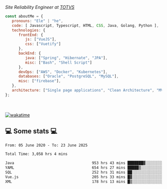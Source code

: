 <p><em>Site Reliability Engineer at <a href="https://www.totvs.com/">TOTVS</a></br>
</em></p>


```javascript
const aboutMe = {
   pronouns: "Ele" | "he",
   code: [ Javascript, Typescript, HTML, CSS, Java, Golang, Python ],
   technologies: {
      frontEnd: {
         js: ["VueJS"],
         css: ["Vuetify"]
      },
      backEnd: {
         java: ["Spring", "Hibernate", "JPA"],
         misc: ["Bash", "Shell Script"]
      },
      devOps: ["AWS", "Docker", "Kubernetes"],
      databases: ["Oracle", "PostgreSQL", "MySQL"],
      misc: ["firebase"],
   },
   architecture: ["Single page applications", "Clean Architecture", "MVC", "Microservices"],
};
```
</br></br>
[![wakatime](https://wakatime.com/badge/user/a3a8ed06-d304-4d6b-bc86-4adc418cdea7.svg)](https://wakatime.com/@a3a8ed06-d304-4d6b-bc86-4adc418cdea7)
<h2>💻 Some stats 💻</h2>

<!--START_SECTION:waka-->

```txt
From: 05 June 2020 - To: 23 June 2025

Total Time: 3,058 hrs 4 mins

Java                                   953 hrs 43 mins ███████▓░░░░░░░░░░░░░░░░░   31.19 %
YAML                                   654 hrs 27 mins █████▒░░░░░░░░░░░░░░░░░░░   21.40 %
SQL                                    252 hrs 31 mins ██░░░░░░░░░░░░░░░░░░░░░░░   08.26 %
Vue.js                                 205 hrs 33 mins █▓░░░░░░░░░░░░░░░░░░░░░░░   06.72 %
XML                                    178 hrs 13 mins █▒░░░░░░░░░░░░░░░░░░░░░░░   05.83 %
```

<!--END_SECTION:waka-->
